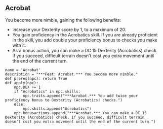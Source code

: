 ## Acrobat
You become more nimble, gaining the following benefits:

* Increase your Dexterity score by 1, to a maximum of 20.
* You gain proficiency in the Acrobatics skill. If you are already proficient in the skill, you add double your proficiency bonus to checks you make with it.
* As a bonus action, you can make a DC 15 Dexterity (Acrobatics) check. If you succeed, difficult terrain doesn't cost you extra movement until the end of the current turn.

```
name = 'Acrobat'
description = "***Feat: Acrobat.*** You become more nimble."
def prereq(npc): return True
def apply(npc): 
    npc.DEX += 1
    if "Acrobatics" in npc.skills:
        npc.traits.append("***Acrobat.*** You add twice your proficiency bonus to Dexterity (Acrobatics) checks.")
    else:
        npc.skills.append("Acrobatics")
    npc.bonusactions.append("***Acrobat.*** You can make a DC 15 Dexterity (Acrobatics) check. If you succeed, difficult terrain doesn't cost you extra movement until the end of the current turn.")
```
